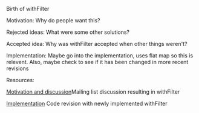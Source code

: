 Birth of withFilter

Motivation: Why do people want this?

Rejected ideas: What were some other solutions?

Accepted idea: Why was withFilter accepted when other things weren't?

Implementation: Maybe go into the implementation, uses flat map so this is relevent. Also, maybe check to see if it has been changed in more recent revisions


Resources:

[Motivation and discussion][]Mailing list discussion resulting in withFilter

[Implementation][] Code revision with newly implemented withFilter

[Motivation and discussion]:http://scala-programming-language.1934581.n4.nabble.com/Rethinking-filter-td2009215.html


[Implementation]:https://code.google.com/p/scalacheck/source/diff?spec=svn506&r=506&format=side&path=/trunk/src/main/scala/org/scalacheck/Gen.scala
